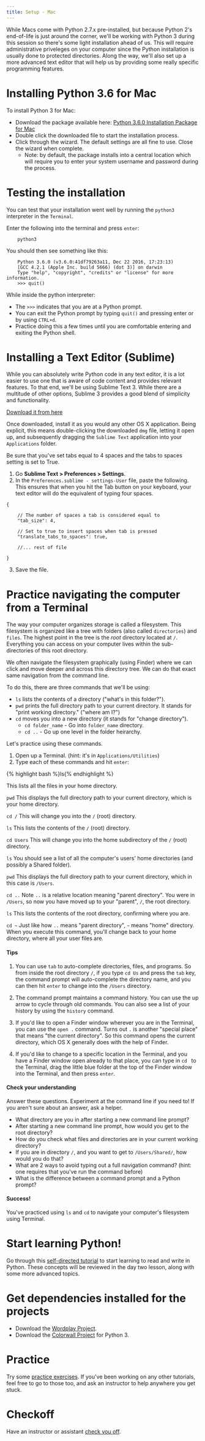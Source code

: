 ```yaml
---
title: Setup - Mac
---
```


While Macs come with Python 2.7.x pre-installed, but because Python 2's end-of-life is just around the corner, we'll be working with Python 3 during this session so there's some light installation ahead of us. This will require administrative priveleges on your computer since the Python installation is usually done to protected directories. Along the way, we'll also set up a more advanced text editor that will help us by providing some really specific programming features.

# Installing Python 3.6 for Mac

To install Python 3 for Mac:

* Download the package available here: [Python 3.6.0 Installation Package for Mac](https://www.python.org/ftp/python/3.6.0/python-3.6.0-macosx10.6.pkg)
* Double click the downloaded file to start the installation process.
* Click through the wizard. The default settings are all fine to use. Close the wizard when complete.
  * Note: by default, the package installs into a central location which will require you to enter your system username and password during the process.

# Testing the installation

You can test that your installation went well by running the `python3` interpreter in the `Terminal`. 

Enter the following into the terminal and press `enter`:
~~~
    python3
~~~
You should then see something like this:
~~~
    Python 3.6.0 (v3.6.0:41df79263a11, Dec 22 2016, 17:23:13) 
    [GCC 4.2.1 (Apple Inc. build 5666) (dot 3)] on darwin
    Type "help", "copyright", "credits" or "license" for more information.
    >>> quit()
~~~
While inside the python interpreter:

* The `>>>` indicates that you are at a Python prompt.
* You can exit the Python prompt by typing `quit()` and pressing enter or by using `CTRL+d`. 
* Practice doing this a few times until you are comfortable entering and exiting the Python shell.

# Installing a Text Editor (Sublime)

While you can absolutely write Python code in any text editor, it is a lot easier to use one that is aware of code content and provides relevant features. To that end, we'll be using Sublime Text 3. While there are a multitude of other options, Sublime 3 provides a good blend of simplicity and functionality.

[Download it from here](http://www.sublimetext.com/3)

Once downloaded, install it as you would any other OS X application. Being explicit, this means double-clicking the downloaded `dmg` file, letting it open up, and subsequently dragging the `Sublime Text` application into your `Applications` folder.

Be sure that you've set tabs equal to 4 spaces and the tabs to spaces setting is set to True. 

1. Go **Sublime Text > Preferences > Settings**. 
2. In the `Preferences.sublime - settings-User` file, paste the following. This ensures that when you hit the Tab button on your keyboard, your text editor will do the equivalent of typing four spaces.

~~~
{

    // The number of spaces a tab is considered equal to
    "tab_size": 4,

    // Set to true to insert spaces when tab is pressed
    "translate_tabs_to_spaces": true,

    //... rest of file

}
~~~

3. Save the file. 

# Practice navigating the computer from a Terminal

The way your computer organizes storage is called a filesystem. This filesystem is organized like a tree with folders (also called `directories`) and `files`. The highest point in the tree is the _root_ directory located at `/`. Everything you can access on your computer lives within the sub-directories of this root directory.

We often navigate the filesystem graphically (using Finder) where we can click and move deeper and across this directory tree. We can do that exact same navigation from the command line.

To do this, there are three commands that we'll be using:

- `ls` lists the contents of a directory ("what's in this folder?").
- `pwd` prints the full directory path to your current directory. It stands for "print working directory." ("where am I?")
- `cd` moves you into a new directory (it stands for "change directory").
    - `cd folder_name` - Go into `folder_name` directory.
    - `cd ..` - Go up one level in the folder heirarchy.

Let's practice using these commands.

1. Open up a Terminal. (hint: it's in `Applications/Utilities`)
2. Type each of these commands and hit `enter`:

{% highlight bash %}ls{% endhighlight %}

This lists all the files in your home directory.

`pwd`
This displays the full directory path to your current directory, which is your home directory.

`cd /`
This will change you into the `/` (root) directory.

`ls`
This lists the contents of the `/` (root) directory.

`cd Users`
This will change you into the home subdirectory of the `/` (root) directory.

`ls`
You should see a list of all the computer's users' home directories (and possibly a Shared folder).

`pwd`
This displays the full directory path to your current directory, which in this case is `/Users`.

`cd ..`
Note `..` is a relative location meaning "parent directory". You were in `/Users`, so now you have moved up to your "parent", `/`, the root directory.

`ls`
This lists the contents of the root directory, confirming where you are.

`cd ~`
Just like how `..` means "parent directory", `~` means "home" directory. When you execute this command, you'll change back to your home directory, where all your user files are.

#### Tips

1. You can use `tab` to auto-complete directories, files, and programs. So from inside the root directory `/`, if you type `cd Us` and press the `tab` key, the command prompt will auto-complete the directory name, and you can then hit `enter` to change into the `/Users` directory.

2. The command prompt maintains a command history. You can use the up arrow to cycle through old commands. You can also see a list of your history by using the `history` command.

3. If you'd like to open a Finder window wherever you are in the Terminal, you can use the `open .` command. Turns out `.` is another "special place" that means "the current directory". So this command opens the current directory, which OS X generally does with the help of Finder.

4. If you'd like to change to a specific location in the Terminal, and you have a Finder window open already to that place, you can type in `cd ` to the Terminal, drag the little blue folder at the top of the Finder window into the Terminal, and then press `enter`.

#### Check your understanding

Answer these questions. Experiment at the command line if you need to! If you aren't sure about an answer, ask a helper.

* What directory are you in after starting a new command line prompt?
* After starting a new command line prompt, how would you get to the root directory?
* How do you check what files and directories are in your current working directory?
* If you are in directory `/`, and you want to get to `/Users/Shared/`, how would you do that?
* What are 2 ways to avoid typing out a full navigation command? (hint: one requires that you've run the command before)
* What is the difference between a command prompt and a Python prompt?

#### Success!

You've practiced using `ls` and `cd` to navigate your computer's filesystem using Terminal.

# Start learning Python!

Go through this [self-directed tutorial](/day_one_tutorial/) to start learning to read and write in Python. These concepts will be reviewed in the day two lesson, along with some more advanced topics.

# Get dependencies installed for the projects

- Download the [Wordplay Project](https://github.com/PhillyPythonWorkshop/Wordplay/archive/master.zip).
- Download the [Colorwall Project](https://github.com/PhillyPythonWorkshop/Colorwall3/archive/master.zip) for Python 3.  

# Practice

Try some [practice exercises](/practice/).  If you've been working on any other tutorials, feel free to go to those too, and ask an instructor to help anywhere you get stuck.

# Checkoff

Have an instructor or assistant [check you off](/setupcheckoff/).

